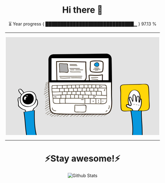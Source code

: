 <h1 align="center"><strong>
Hi there 👋
</strong>
</h1>
<p align="center">
⏳ Year progress { █████████████████████████████▁ } 97.13 %
</p>

---

<p align="center">
<img src="https://github.com/aadarshjr123/aadarshjr123/blob/main/dev.gif" />
</p>

---

<h1 align='center'>⚡️<strong>Stay awesome!</strong>⚡️</h1>


<p align="center">
        <img src="https://raw.githubusercontent.com/mayhemantt/mayhemantt/Update/svg/Bottom.svg" alt="Github Stats" />
</p>
